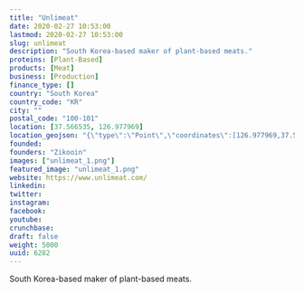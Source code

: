 ```yaml
---
title: "Unlimeat"
date: 2020-02-27 10:53:00
lastmod: 2020-02-27 10:53:00
slug: unlimeat
description: "South Korea-based maker of plant-based meats."
proteins: [Plant-Based]
products: [Meat]
business: [Production]
finance_type: []
country: "South Korea"
country_code: "KR"
city: ""
postal_code: "100-101"
location: [37.566535, 126.977969]
location_geojson: "{\"type\":\"Point\",\"coordinates\":[126.977969,37.566535]}"
founded: 
founders: "Zikooin"
images: ["unlimeat_1.png"]
featured_image: "unlimeat_1.png"
website: https://www.unlimeat.com/
linkedin: 
twitter: 
instagram: 
facebook: 
youtube: 
crunchbase: 
draft: false
weight: 5000
uuid: 6282
---
```

South Korea-based maker of plant-based meats.

